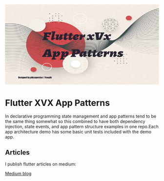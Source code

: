  ![image-header](./media/image-header.jpg)
 
# Flutter XVX App Patterns

In declarative programming state management and app patterns tend to be the same thing somewhat so this combined to have both dependency injection, state events, and app pattern structure examples in one repo.Each app architecture demo has some basic unit tests included with the demo app.

## Articles 

I publish flutter articles on medium:

[Medium blog](https://fredgrott.medium.com)
